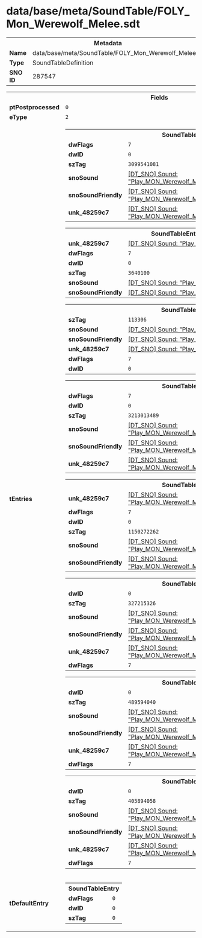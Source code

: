 <h1>data/base/meta/SoundTable/FOLY_Mon_Werewolf_Melee.sdt</h1><table><tr><th colspan="100%">Metadata</th></tr><tr><td><b>Name</b></td><td>data/base/meta/SoundTable/FOLY_Mon_Werewolf_Melee.sdt</td></tr><tr><td><b>Type</b></td><td>SoundTableDefinition</td></tr><tr><td><b>SNO ID</b></td><td>287547</td></tr></table>

<table><tr><th colspan="100%">Fields</th></tr><tr><td><b>ptPostprocessed</b></td><td><code>0</code></td></tr><tr><td><b>eType</b></td><td><code>2</code></td></tr><tr><td><b>tEntries</b></td><td><table><tr><th colspan="100%">SoundTableEntry</th></tr><tr><td><b>dwFlags</b></td><td><code>7</code></td></tr><tr><td><b>dwID</b></td><td><code>0</code></td></tr><tr><td><b>szTag</b></td><td><code>3099541081</code></td></tr><tr><td><b>snoSound</b></td><td><a href="..\Sound\Play_MON_Werewolf_Melee_FOLY_Ground_Pound_Rocks_3P.snd">[DT_SNO] Sound: "Play_MON_Werewolf_Melee_FOLY_Ground_Pound_Rocks_3P"</a></td></tr><tr><td><b>snoSoundFriendly</b></td><td><a href="..\Sound\Play_MON_Werewolf_Melee_FOLY_Ground_Pound_Rocks_3P.snd">[DT_SNO] Sound: "Play_MON_Werewolf_Melee_FOLY_Ground_Pound_Rocks_3P"</a></td></tr><tr><td><b>unk_48259c7</b></td><td><a href="..\Sound\Play_MON_Werewolf_Melee_FOLY_Ground_Pound_Rocks_3P.snd">[DT_SNO] Sound: "Play_MON_Werewolf_Melee_FOLY_Ground_Pound_Rocks_3P"</a></td></tr></table>


<table><tr><th colspan="100%">SoundTableEntry</th></tr><tr><td><b>unk_48259c7</b></td><td><a href="..\Sound\Play_MON_Warg_FOLY_Attack_Bite.snd">[DT_SNO] Sound: "Play_MON_Warg_FOLY_Attack_Bite"</a></td></tr><tr><td><b>dwFlags</b></td><td><code>7</code></td></tr><tr><td><b>dwID</b></td><td><code>0</code></td></tr><tr><td><b>szTag</b></td><td><code>3640100</code></td></tr><tr><td><b>snoSound</b></td><td><a href="..\Sound\Play_MON_Warg_FOLY_Attack_Bite.snd">[DT_SNO] Sound: "Play_MON_Warg_FOLY_Attack_Bite"</a></td></tr><tr><td><b>snoSoundFriendly</b></td><td><a href="..\Sound\Play_MON_Warg_FOLY_Attack_Bite.snd">[DT_SNO] Sound: "Play_MON_Warg_FOLY_Attack_Bite"</a></td></tr></table>


<table><tr><th colspan="100%">SoundTableEntry</th></tr><tr><td><b>szTag</b></td><td><code>113306</code></td></tr><tr><td><b>snoSound</b></td><td><a href="..\Sound\Play_MON_Werewolf_Melee_FOLY_Eat_3P.snd">[DT_SNO] Sound: "Play_MON_Werewolf_Melee_FOLY_Eat_3P"</a></td></tr><tr><td><b>snoSoundFriendly</b></td><td><a href="..\Sound\Play_MON_Werewolf_Melee_FOLY_Eat_3P.snd">[DT_SNO] Sound: "Play_MON_Werewolf_Melee_FOLY_Eat_3P"</a></td></tr><tr><td><b>unk_48259c7</b></td><td><a href="..\Sound\Play_MON_Werewolf_Melee_FOLY_Eat_3P.snd">[DT_SNO] Sound: "Play_MON_Werewolf_Melee_FOLY_Eat_3P"</a></td></tr><tr><td><b>dwFlags</b></td><td><code>7</code></td></tr><tr><td><b>dwID</b></td><td><code>0</code></td></tr></table>


<table><tr><th colspan="100%">SoundTableEntry</th></tr><tr><td><b>dwFlags</b></td><td><code>7</code></td></tr><tr><td><b>dwID</b></td><td><code>0</code></td></tr><tr><td><b>szTag</b></td><td><code>3213013489</code></td></tr><tr><td><b>snoSound</b></td><td><a href="..\Sound\Play_MON_Werewolf_Melee_Footsteps_Walk_3P.snd">[DT_SNO] Sound: "Play_MON_Werewolf_Melee_Footsteps_Walk_3P"</a></td></tr><tr><td><b>snoSoundFriendly</b></td><td><a href="..\Sound\Play_MON_Werewolf_Melee_Footsteps_Walk_3P.snd">[DT_SNO] Sound: "Play_MON_Werewolf_Melee_Footsteps_Walk_3P"</a></td></tr><tr><td><b>unk_48259c7</b></td><td><a href="..\Sound\Play_MON_Werewolf_Melee_Footsteps_Walk_3P.snd">[DT_SNO] Sound: "Play_MON_Werewolf_Melee_Footsteps_Walk_3P"</a></td></tr></table>


<table><tr><th colspan="100%">SoundTableEntry</th></tr><tr><td><b>unk_48259c7</b></td><td><a href="..\Sound\Play_MON_Werewolf_Melee_Footsteps_Walk_3P.snd">[DT_SNO] Sound: "Play_MON_Werewolf_Melee_Footsteps_Walk_3P"</a></td></tr><tr><td><b>dwFlags</b></td><td><code>7</code></td></tr><tr><td><b>dwID</b></td><td><code>0</code></td></tr><tr><td><b>szTag</b></td><td><code>1150272262</code></td></tr><tr><td><b>snoSound</b></td><td><a href="..\Sound\Play_MON_Werewolf_Melee_Footsteps_Walk_3P.snd">[DT_SNO] Sound: "Play_MON_Werewolf_Melee_Footsteps_Walk_3P"</a></td></tr><tr><td><b>snoSoundFriendly</b></td><td><a href="..\Sound\Play_MON_Werewolf_Melee_Footsteps_Walk_3P.snd">[DT_SNO] Sound: "Play_MON_Werewolf_Melee_Footsteps_Walk_3P"</a></td></tr></table>


<table><tr><th colspan="100%">SoundTableEntry</th></tr><tr><td><b>dwID</b></td><td><code>0</code></td></tr><tr><td><b>szTag</b></td><td><code>327215326</code></td></tr><tr><td><b>snoSound</b></td><td><a href="..\Sound\Play_MON_Werewolf_Melee_FOLY_Frenzy_Whoosh_3P.snd">[DT_SNO] Sound: "Play_MON_Werewolf_Melee_FOLY_Frenzy_Whoosh_3P"</a></td></tr><tr><td><b>snoSoundFriendly</b></td><td><a href="..\Sound\Play_MON_Werewolf_Melee_FOLY_Frenzy_Whoosh_3P.snd">[DT_SNO] Sound: "Play_MON_Werewolf_Melee_FOLY_Frenzy_Whoosh_3P"</a></td></tr><tr><td><b>unk_48259c7</b></td><td><a href="..\Sound\Play_MON_Werewolf_Melee_FOLY_Frenzy_Whoosh_3P.snd">[DT_SNO] Sound: "Play_MON_Werewolf_Melee_FOLY_Frenzy_Whoosh_3P"</a></td></tr><tr><td><b>dwFlags</b></td><td><code>7</code></td></tr></table>


<table><tr><th colspan="100%">SoundTableEntry</th></tr><tr><td><b>dwID</b></td><td><code>0</code></td></tr><tr><td><b>szTag</b></td><td><code>489594040</code></td></tr><tr><td><b>snoSound</b></td><td><a href="..\Sound\Play_MON_Werewolf_Melee_FOLY_Frenzy_Whoosh_3P.snd">[DT_SNO] Sound: "Play_MON_Werewolf_Melee_FOLY_Frenzy_Whoosh_3P"</a></td></tr><tr><td><b>snoSoundFriendly</b></td><td><a href="..\Sound\Play_MON_Werewolf_Melee_FOLY_Frenzy_Whoosh_3P.snd">[DT_SNO] Sound: "Play_MON_Werewolf_Melee_FOLY_Frenzy_Whoosh_3P"</a></td></tr><tr><td><b>unk_48259c7</b></td><td><a href="..\Sound\Play_MON_Werewolf_Melee_FOLY_Frenzy_Whoosh_3P.snd">[DT_SNO] Sound: "Play_MON_Werewolf_Melee_FOLY_Frenzy_Whoosh_3P"</a></td></tr><tr><td><b>dwFlags</b></td><td><code>7</code></td></tr></table>


<table><tr><th colspan="100%">SoundTableEntry</th></tr><tr><td><b>dwID</b></td><td><code>0</code></td></tr><tr><td><b>szTag</b></td><td><code>405894058</code></td></tr><tr><td><b>snoSound</b></td><td><a href="..\Sound\Play_MON_Werewolf_Melee_FOLY_Large_Whoosh_3P.snd">[DT_SNO] Sound: "Play_MON_Werewolf_Melee_FOLY_Large_Whoosh_3P"</a></td></tr><tr><td><b>snoSoundFriendly</b></td><td><a href="..\Sound\Play_MON_Werewolf_Melee_FOLY_Large_Whoosh_3P.snd">[DT_SNO] Sound: "Play_MON_Werewolf_Melee_FOLY_Large_Whoosh_3P"</a></td></tr><tr><td><b>unk_48259c7</b></td><td><a href="..\Sound\Play_MON_Werewolf_Melee_FOLY_Large_Whoosh_3P.snd">[DT_SNO] Sound: "Play_MON_Werewolf_Melee_FOLY_Large_Whoosh_3P"</a></td></tr><tr><td><b>dwFlags</b></td><td><code>7</code></td></tr></table>


</td></tr><tr><td><b>tDefaultEntry</b></td><td><table><tr><th colspan="100%">SoundTableEntry</th></tr><tr><td><b>dwFlags</b></td><td><code>0</code></td></tr><tr><td><b>dwID</b></td><td><code>0</code></td></tr><tr><td><b>szTag</b></td><td><code>0</code></td></tr></table>

</td></tr></table>

